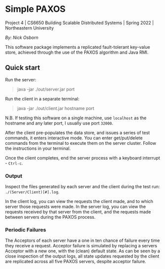 # Simple PAXOS
Project 4 | CS6650 Building Scalable Distributed Systems | Spring 2022 | Northeastern University

_By: Nick Osborn_

This software package implements a replicated fault-tolerant key-value store, achieved through the use of the PAXOS algorithm and Java RMI.

## Quick start

Run the server:
> java -jar ./out/server.jar port

Run the client in a separate terminal:
> java -jar ./out/client.jar hostname port

N.B. If testing this software on a single machine, use `localhost` as the hostname and any later port, I usually use port `32000`.

After the client pre-populates the data store, and issues a series of test commands, it enters interactive mode. You can enter get/put/delete commands from the terminal to execute them on the server cluster. Follow the instructions in your terminal.

Once the client completes, end the server process with a keyboard interrupt - `Ctrl-c`.

### Output

Inspect the files generated by each server and the client during the test run: `./(Server/Client)[#].log`.

In the client log, you can view the requests the client made, and to which server those requests were made. In the server log, you can view the requests received by that server from the client, and the requests made between servers during the PAXOS process.


### Periodic Failures

The Acceptors of each server have a one in ten chance of failure every time they receive a request. Acceptor failure is simulated by replacing a servers Acceptor with a new one, with the (clean) default state. As can be seen by a close inspection of the output logs, all state updates requested by the client are replicated across all five PAXOS servers, despite acceptor failure. 